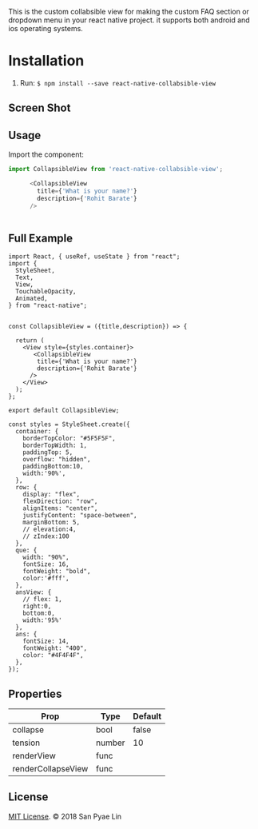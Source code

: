 This is the custom collabsible view for making the custom FAQ section or dropdown menu in your react native project. it supports both android and ios operating systems.

# Installation

1. Run: `$ npm install --save react-native-collabsible-view`

## Screen Shot

<!-- <img src="https://raw.githubusercontent.com/sanpyaelin/react-native-collapse-view/master/images/demo.gif" width="200">  -->

## Usage

Import the component:
```js
import CollapsibleView from 'react-native-collabsible-view';

      <CollapsibleView 
        title={'What is your name?'}
        description={'Rohit Barate'}
      />
  
```
## Full Example

```
import React, { useRef, useState } from "react";
import {
  StyleSheet,
  Text,
  View,
  TouchableOpacity,
  Animated,
} from "react-native";


const CollapsibleView = ({title,description}) => {

  return (
    <View style={styles.container}>
       <CollapsibleView 
        title={'What is your name?'}
        description={'Rohit Barate'}
      />
    </View>
  );
};

export default CollapsibleView;

const styles = StyleSheet.create({
  container: {
    borderTopColor: "#5F5F5F",
    borderTopWidth: 1,
    paddingTop: 5,
    overflow: "hidden",
    paddingBottom:10,
    width:'90%',
  },
  row: {
    display: "flex",
    flexDirection: "row",
    alignItems: "center",
    justifyContent: "space-between",
    marginBottom: 5,
    // elevation:4,
    // zIndex:100
  },
  que: {
    width: "90%",
    fontSize: 16,
    fontWeight: "bold",
    color:'#fff',
  },
  ansView: {
    // flex: 1,
    right:0,
    bottom:0,
    width:'95%'
  },
  ans: {
    fontSize: 14,
    fontWeight: "400",
    color: "#4F4F4F",
  },
});

```

## Properties

Prop | Type | Default
-----|------|---------
collapse | bool | false 
tension| number | 10 
renderView| func |  
renderCollapseView | func | 

## License

[MIT License](http://opensource.org/licenses/mit-license.html). © 2018 San Pyae Lin